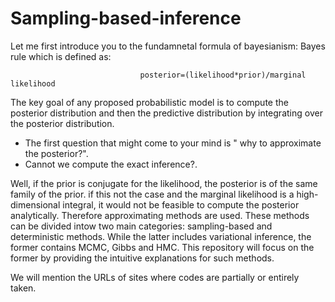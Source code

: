 # Sampling-based-inference

Let me first introduce you  to the fundamnetal formula of bayesianism: Bayes rule which is defined as: 

                                 posterior=(likelihood*prior)/marginal likelihood
                                 
The key goal of any proposed probabilistic model is to compute the posterior distribution and then the predictive distribution by integrating over the posterior distribution. 

- The first question that might come to your mind is " why to approximate the posterior?". 
- Cannot we compute the exact inference?.

Well, if the prior is conjugate for the likelihood, the posterior is of the same family of the prior. if this not the case and the marginal likelihood is a high-dimensional integral, it would not be feasible to compute the posterior analytically. Therefore  approximating methods are used. These methods can be divided intow two main categories: sampling-based and deterministic methods. 
While the latter includes variational inference, the former contains MCMC, Gibbs and HMC. This repository will focus on the former by providing the intuitive explanations for such methods. 

We will mention the URLs of sites where codes are partially or entirely taken. 
